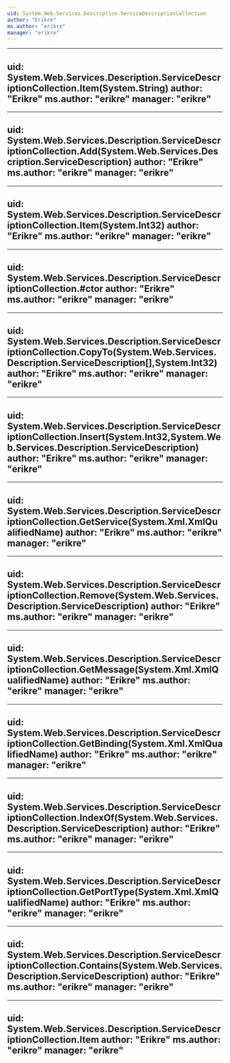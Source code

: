 ```yaml
---
uid: System.Web.Services.Description.ServiceDescriptionCollection
author: "Erikre"
ms.author: "erikre"
manager: "erikre"
---
```


---
uid: System.Web.Services.Description.ServiceDescriptionCollection.Item(System.String)
author: "Erikre"
ms.author: "erikre"
manager: "erikre"
---

---
uid: System.Web.Services.Description.ServiceDescriptionCollection.Add(System.Web.Services.Description.ServiceDescription)
author: "Erikre"
ms.author: "erikre"
manager: "erikre"
---

---
uid: System.Web.Services.Description.ServiceDescriptionCollection.Item(System.Int32)
author: "Erikre"
ms.author: "erikre"
manager: "erikre"
---

---
uid: System.Web.Services.Description.ServiceDescriptionCollection.#ctor
author: "Erikre"
ms.author: "erikre"
manager: "erikre"
---

---
uid: System.Web.Services.Description.ServiceDescriptionCollection.CopyTo(System.Web.Services.Description.ServiceDescription[],System.Int32)
author: "Erikre"
ms.author: "erikre"
manager: "erikre"
---

---
uid: System.Web.Services.Description.ServiceDescriptionCollection.Insert(System.Int32,System.Web.Services.Description.ServiceDescription)
author: "Erikre"
ms.author: "erikre"
manager: "erikre"
---

---
uid: System.Web.Services.Description.ServiceDescriptionCollection.GetService(System.Xml.XmlQualifiedName)
author: "Erikre"
ms.author: "erikre"
manager: "erikre"
---

---
uid: System.Web.Services.Description.ServiceDescriptionCollection.Remove(System.Web.Services.Description.ServiceDescription)
author: "Erikre"
ms.author: "erikre"
manager: "erikre"
---

---
uid: System.Web.Services.Description.ServiceDescriptionCollection.GetMessage(System.Xml.XmlQualifiedName)
author: "Erikre"
ms.author: "erikre"
manager: "erikre"
---

---
uid: System.Web.Services.Description.ServiceDescriptionCollection.GetBinding(System.Xml.XmlQualifiedName)
author: "Erikre"
ms.author: "erikre"
manager: "erikre"
---

---
uid: System.Web.Services.Description.ServiceDescriptionCollection.IndexOf(System.Web.Services.Description.ServiceDescription)
author: "Erikre"
ms.author: "erikre"
manager: "erikre"
---

---
uid: System.Web.Services.Description.ServiceDescriptionCollection.GetPortType(System.Xml.XmlQualifiedName)
author: "Erikre"
ms.author: "erikre"
manager: "erikre"
---

---
uid: System.Web.Services.Description.ServiceDescriptionCollection.Contains(System.Web.Services.Description.ServiceDescription)
author: "Erikre"
ms.author: "erikre"
manager: "erikre"
---

---
uid: System.Web.Services.Description.ServiceDescriptionCollection.Item
author: "Erikre"
ms.author: "erikre"
manager: "erikre"
---
